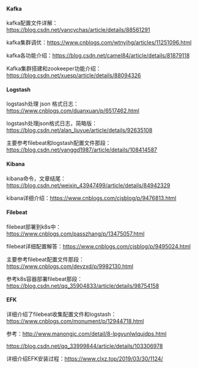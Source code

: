 #### Kafka

kafka配置文件详解：https://blog.csdn.net/yancychas/article/details/88561291

kafka集群调优：https://www.cnblogs.com/wtnyihg/articles/11251096.html

kafka各功能介绍：https://blog.csdn.net/camel84/article/details/81879118

Kafka集群搭建和zookeeper功能介绍：https://blog.csdn.net/xuesp/article/details/88094326



#### Logstash

logstash处理 json 格式日志：https://www.cnblogs.com/duanxuan/p/6517462.html

logstash处理json格式日志，简略版：https://blog.csdn.net/alan_liuyue/article/details/92635108

主要参考filebeat和logstash配置文件那段：https://blog.csdn.net/yanggd1987/article/details/108414587



#### Kibana

kibana命令，文章结尾：https://blog.csdn.net/weixin_43947499/article/details/84942329

kibana详细介绍：https://www.cnblogs.com/cjsblog/p/9476813.html





#### Filebeat

filebeat部署到k8s中：https://www.cnblogs.com/passzhang/p/13475057.html

filebeat详细配置解答：https://www.cnblogs.com/cjsblog/p/9495024.html

主要参考filebeat配置文件那段：https://www.cnblogs.com/devzxd/p/9982130.html

参考k8s容器部署filebeat那段：https://blog.csdn.net/qq_35904833/article/details/98754158





#### EFK

详细介绍了filebeat收集配置文件和logstash：https://www.cnblogs.com/monument/p/12944718.html

参考：http://www.manongjc.com/detail/8-lpgyunlwlqujdps.html

https://blog.csdn.net/qq_33999844/article/details/103306978

详细介绍EFK安装过程：https://www.clxz.top/2019/03/30/1124/



